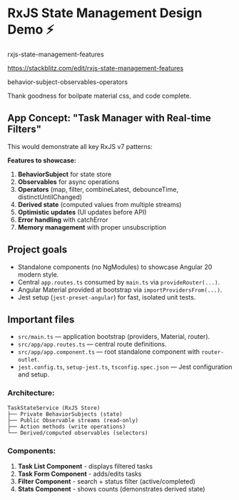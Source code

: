 
# RxJS State Management Design Demo ⚡️ 

rxjs-state-management-features

https://stackblitz.com/edit/rxjs-state-management-features

behavior-subject-observables-operators

Thank goodness for boilpate material css, and code complete.



## **App Concept: "Task Manager with Real-time Filters"**

This would demonstrate all key RxJS v7 patterns:


**Features to showcase:**
1. **BehaviorSubject** for state store
2. **Observables** for async operations
3. **Operators** (map, filter, combineLatest, debounceTime, distinctUntilChanged)
4. **Derived state** (computed values from multiple streams)
5. **Optimistic updates** (UI updates before API)
6. **Error handling** with catchError
7. **Memory management** with proper unsubscription

## Project goals
- Standalone components (no NgModules) to showcase Angular 20 modern style.
- Central `app.routes.ts` consumed by `main.ts` via `provideRouter(...)`.
- Angular Material provided at bootstrap via `importProvidersFrom(...)`.
- Jest setup (`jest-preset-angular`) for fast, isolated unit tests.


## Important files
- `src/main.ts` — application bootstrap (providers, Material, router).
- `src/app/app.routes.ts` — central route definitions.
- `src/app/app.component.ts` — root standalone component with `router-outlet`.
- `jest.config.ts`, `setup-jest.ts`, `tsconfig.spec.json` — Jest configuration and setup.


### **Architecture:**

```
TaskStateService (RxJS Store)
├── Private BehaviorSubjects (state)
├── Public Observable streams (read-only)
├── Action methods (write operations)
└── Derived/computed observables (selectors)
```



### **Components:**
1. **Task List Component** - displays filtered tasks
2. **Task Form Component** - adds/edits tasks
3. **Filter Component** - search + status filter (active/completed)
4. **Stats Component** - shows counts (demonstrates derived state)

